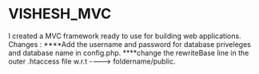 # VISHESH_MVC
I created a MVC framework ready to use for building web applications.
Changes :
****Add the username and password for database priveleges and database name in config.php.
****change the rewriteBase line in the outer .htaccess file w.r.t ----> foldername/public.
